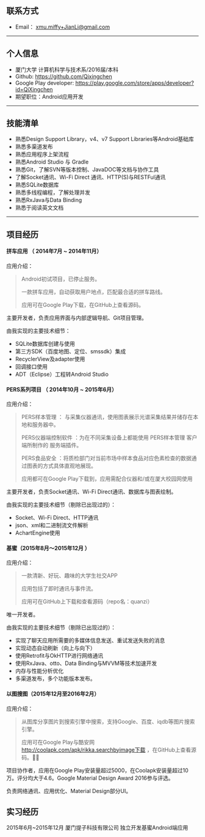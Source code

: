 ## 联系方式

- Email： xmu.miffy+JianLi@gmail.com

---

## 个人信息

- 厦门大学 计算机科学与技术系/2016届/本科
- Github: https://github.com/Qixingchen 
- Google Play developer:  https://play.google.com/store/apps/developer?id=QiXingchen 
- 期望职位：Android应用开发

---

## 技能清单

- 熟悉Design Support Library，v4、v7 Support Libraries等Android基础库
- 熟悉多渠道发布
- 熟悉应用程序上架流程
- 熟悉Android Studio 与 Gradle
- 熟悉Git，了解SVN等版本控制、JavaDOC等文档与协作工具
- 了解Socket通讯、Wi-Fi Direct 通讯、HTTP(S)与RESTFul通讯
- 熟悉SQLite数据库
- 熟悉多线程编程，了解处理并发
- 熟悉RxJava与Data Binding
- 熟悉于阅读英文文档

---

## 项目经历

#### 拼车应用 （ 2014年7月 ~ 2014年11月）

应用介绍：

> Android初试项目，已停止服务。
>
> 一款拼车应用，自动获取用户地点，匹配最合适的拼车路线。
>
> 应用可在Google Play下载，在GitHub上查看源码。

主要开发者，负责应用界面与内部逻辑导航、Git项目管理。

由我实现的主要技术细节：

- SQLite数据库创建与使用
- 第三方SDK（百度地图、定位、smssdk）集成
- RecyclerView及adapter使用
- 回调接口使用
- ADT（Eclipse）工程转Android Studio

#### PERS系列项目 （ 2014年10月 ~ 2015年6月）

应用介绍：

>  PERS样本管理 ： 与采集仪器通讯，使用图表展示光谱采集结果并储存在本地和服务器中。
>
>  PERS仪器端控制软件 ：为在不同采集设备上都能使用 PERS样本管理 客户端所制作的 服务端插件。
>
>  PERS食品安全 ：将质检部门对当前市场中样本食品对应色素检查的数据通过图表的方式具体直观地展现。
>
> 应用都可在Google Play下载到，应用需配合仪器和/或在厦大校园网使用

主要开发者，负责Socket通讯、Wi-Fi Direct通讯、数据库与图表绘制。

由我实现的主要技术细节（剔除已出现过的）：

- Socket、Wi-Fi Direct、HTTP通讯
- json、xml和二进制流文件解析
- AchartEngine使用

#### 基蜜（2015年8月～2015年12月 ）

应用介绍：

> 一款清新、好玩、趣味的大学生社交APP
>
> 应用包括了即时通讯与事件流。
>
> 应用可在GitHub上下载和查看源码（repo名：quanzi）

唯一开发者。

由我实现的主要技术细节（剔除已出现过的）：

- 实现了聊天应用所需要的多媒体信息发送、重试发送失败的消息
- 实现动态自动刷新（向上与向下）
- 使用Retrofit与OkHTTP进行网络通讯
- 使用RxJava、otto、Data Binding与MVVM等技术加速开发
- 内存与性能分析优化
- 多渠道发布，多个功能版本发布。

#### 以图搜图（2015年12月至2016年2月）

应用介绍：

> 从图库分享图片到搜索引擎中搜索，支持Google、百度、iqdb等图片搜索引擎。
>
> 应用可在Google Play与酷安网  http://coolapk.com/apk/rikka.searchbyimage下载 ，在GitHub上查看源码。

项目协作者，应用在Google Play安装量超过5000，在Coolapk安装量超过10万。评分均大于4.6。Google Material Design Award 2016参与评选。

负责网络通讯、应用优化、Material Design部分UI。



## 实习经历

2015年6月~2015年12月 厦门提子科技有限公司 独立开发基蜜Android端应用
